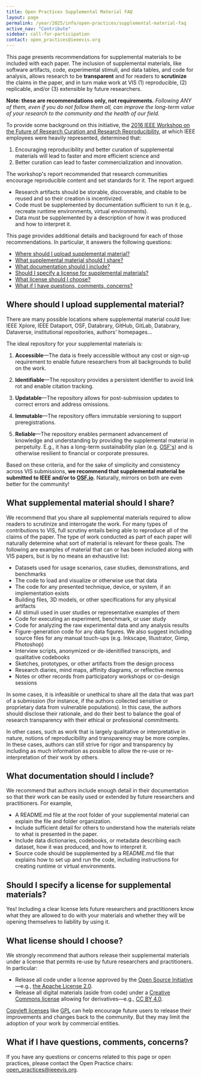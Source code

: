 ```yaml
---
title: Open Practices Supplemental Material FAQ
layout: page
permalink: /year/2025/info/open-practices/supplemental-material-faq
active_nav: "Contribute"
sidebar: call-for-participation
contact: open_practices@ieeevis.org
---
```


This page presents recommendations for supplemental materials to be included with each paper. The inclusion of supplemental materials, like software artifacts, code, experimental stimuli, and data tables, and code for analysis, allows research to be **transparent** and for readers to **scrutinize** the claims in the paper, and in turn make work at VIS (1) reproducible, (2) replicable, and/or (3) extensible by future researchers. 

 **Note: these are recommendations only, not requirements.** _Following ANY of them, even if you do not follow them all, can improve the long-term value of your research to the community and the health of our field._
 
To provide some background on this initiative, the [2016 IEEE Workshop on the Future of Research Curation and Research Reproducibility](https://www.ieee.org/content/dam/ieee-org/ieee/web/org/ieee_reproducibility_workshop_report_final.pdf), at which IEEE employees were heavily represented, determined that:

1. Encouraging reproducibility and better curation of supplemental materials will lead to faster and more efficient science and 
2. Better curation can lead to faster commercialization and innovation.

The workshop's report recommended that  research communities encourage reproducible content and set standards for it. The report argued:

* Research artifacts should be storable, discoverable, and citable to be reused and so their creation is incentivized.
* Code must be supplemented by documentation sufficient to run it (e.g,. recreate runtime environments, virtual environments).
* Data must be supplemented by a description of how it was produced and how to interpret it.

This page provides additional details and background for each of those recommendations. In particular, it answers the following questions:

* [Where should I upload supplemental material?](#where-should-i-upload-supplemental-material)
* [What supplemental material should I share?](#what-supplemental-material-should-i-share)
* [What documentation should I include?](#what-documentation-should-i-include)
* [Should I specify a license for supplemental materials?](#should-i-specify-a-license-for-supplemental-materials)
* [What license should I choose?](#what-license-should-i-choose)
* [What if I have questions, comments, concerns?](#what-if-i-have-questions-comments-concerns)

## Where should I upload supplemental material?

There are many possible locations where supplemental material could live: IEEE Xplore, IEEE Dataport, OSF, Databrary, GitHub, GitLab, Databrary, Dataverse, institutional repositories, authors' homepages...

The ideal repository for your supplemental materials is:

1. **Accessible**—The data is freely accessible without any cost or sign-up requirement to enable future researchers from all backgrounds to build on the work.

2. **Identifiable**—The repository provides a persistent identifier to avoid link rot and enable citation tracking.

3. **Updatable**—The repository allows for post-submission updates to correct errors and address omissions.

4. **Immutable**—The repository offers immutable versioning to support preregistrations.

5. **Reliable**—The repository enables permanent advancement of knowledge and understanding by providing the supplemental material in perpetuity. E.g., it has a long-term sustainability plan (e.g. [OSF's](https://help.osf.io/hc/en-us/articles/360019737894-FAQs#what-if-you-run-out-of-funding-what-happens-to-my-data)) and is otherwise resilient to financial or corporate pressures.

Based on these criteria, and for the sake of simplicity and consistency across VIS submissions, **we recommend that supplemental material be submitted to IEEE and/or to [OSF.io](https://osf.io/)**. Naturally, mirrors on both are even better for the community!

## What supplemental material should I share?

We recommend that you share all supplemental materials required to allow readers to scrutinize and interrogate the work. For many types of contributions to VIS, full scrutiny entails being able to reproduce all of the claims of the paper. The type of work conducted as part of each paper will naturally determine what sort of material is relevant for these goals. The following are examples of material that can or has been included along with VIS papers, but is by no means an exhaustive list:

* Datasets used for usage scenarios, case studies, demonstrations, and benchmarks
* The code to load and visualize or otherwise use that data
* The code for any presented technique, device, or system, if an implementation exists
* Building files, 3D models, or other specifications for any physical artifacts
* All stimuli used in user studies or representative examples of them
* Code for executing an experiment, benchmark, or user study
* Code for analyzing the raw experimental data and any analysis results
* Figure-generation code for any data figures. We also suggest including source files for any manual touch-ups (e.g. Inkscape, Illustrator, Gimp, Photoshop)
* Interview scripts, anonymized or de-idenitified transcripts, and qualitative codebooks
* Sketches, prototypes, or other artifacts from the design process
* Research diaries, mind maps, affinity diagrams, or reflective memos
* Notes or other records from participatory workshops or co-design sessions

In some cases, it is infeasible or unethical to share all the data that was part of a submission (for instance, if the authors collected sensitive or proprietary data from vulnerable populations). In this case, the authors should disclose their rationale, and do their best to balance the goal of research transparency with their ethical or professional commitments.

In other cases, such as work that is largely qualitative or interpretative in nature, notions of reproducibility and transparency may be more complex. In these cases, authors can still strive for rigor and transparency by including as much information as possible to allow the re-use or re-interpretation of their work by others.

## What documentation should I include?

We recommend that authors include enough detail in their documentation so that their work can be easily used or extended by future researchers and practitioners. For example,

* A README.md file at the root folder of your supplemental material can explain the file and folder organization.
* Include sufficient detail for others to understand how the materials relate to what is presented in the paper.
* Include data dictionaries, codebooks, or metadata describing each  dataset, how it was produced, and how to interpret it.
* Source code should be supplemented by a README.md file that explains how to set up and run the code, including instructions for creating runtime or virtual environments.

## Should I specify a license for supplemental materials?

Yes! Including a clear license lets future researchers and practitioners know what they are allowed to do with your materials and whether they will be opening themselves to liability by using it.

## What license should I choose?

We strongly recommend that authors release their supplemental materials under a license that permits re-use by future researchers and practitioners. In particular:

* Release all code under a license approved by the [Open Source Initiative](https://opensource.org/licenses/category)—e.g., [the Apache License 2.0](https://opensource.org/licenses/Apache-2.0).
* Release all digital materials (aside from code) under a [Creative Commons license](https://creativecommons.org/licenses/) allowing for derivatives—e.g., [CC BY 4.0](https://creativecommons.org/licenses/by/4.0/).

[Copyleft licenses](https://www.gnu.org/licenses/copyleft.en.html) like [GPL](https://opensource.org/licenses/GPL-3.0) can help encourage future users to release their improvements and changes back to the community. But they may limit the adoption of your work by commercial entities.

## What if I have questions, comments, concerns?

If you have any questions or concerns related to this page or open practices, please contact the Open Practice chairs: open_practices@ieeevis.org.
